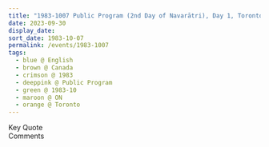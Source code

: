 ```yaml
---
title: "1983-1007 Public Program (2nd Day of Navarātri), Day 1, Toronto, ON, Canada"
date: 2023-09-30
display_date: 
sort_date: 1983-10-07
permalink: /events/1983-1007
tags:
  - blue @ English
  - brown @ Canada
  - crimson @ 1983
  - deeppink @ Public Program
  - green @ 1983-10
  - maroon @ ON
  - orange @ Toronto
---
```


<wave-list>
  <list-title color="green" width="75">Key Quote</list-title>
  <list-item color="BlanchedAlmond"  width="200"></list-item>
  <list-item color="Lavender"></list-item>
  <list-item color="BlanchedAlmond"></list-item>
</wave-list>

<br>

<wave-list>
  <list-title color="green" width="75">Comments</list-title>
  <list-item color="BlanchedAlmond"  width="200"></list-item>
  <list-item color="Lavender"></list-item>
  <list-item color="BlanchedAlmond"></list-item>
</wave-list>
